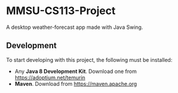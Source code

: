 # MMSU-CS113-Project

A desktop weather-forecast app made with Java Swing.

## Development

To start developing with this project, the following must be installed:

- Any **Java 8 Development Kit**. Download one from https://adoptium.net/temurin
- **Maven**. Download from https://maven.apache.org
